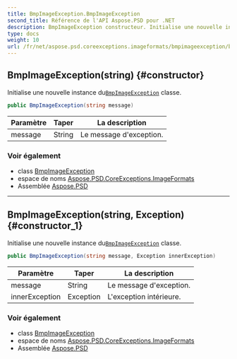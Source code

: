 ```yaml
---
title: BmpImageException.BmpImageException
second_title: Référence de l'API Aspose.PSD pour .NET
description: BmpImageException constructeur. Initialise une nouvelle instance duBmpImageException classe.
type: docs
weight: 10
url: /fr/net/aspose.psd.coreexceptions.imageformats/bmpimageexception/bmpimageexception/
---
```

## BmpImageException(string) {#constructor}

Initialise une nouvelle instance du[`BmpImageException`](../) classe.

```csharp
public BmpImageException(string message)
```

| Paramètre | Taper | La description |
| --- | --- | --- |
| message | String | Le message d'exception. |

### Voir également

* class [BmpImageException](../)
* espace de noms [Aspose.PSD.CoreExceptions.ImageFormats](../../bmpimageexception/)
* Assemblée [Aspose.PSD](../../../)

---

## BmpImageException(string, Exception) {#constructor_1}

Initialise une nouvelle instance du[`BmpImageException`](../) classe.

```csharp
public BmpImageException(string message, Exception innerException)
```

| Paramètre | Taper | La description |
| --- | --- | --- |
| message | String | Le message d'exception. |
| innerException | Exception | L'exception intérieure. |

### Voir également

* class [BmpImageException](../)
* espace de noms [Aspose.PSD.CoreExceptions.ImageFormats](../../bmpimageexception/)
* Assemblée [Aspose.PSD](../../../)



